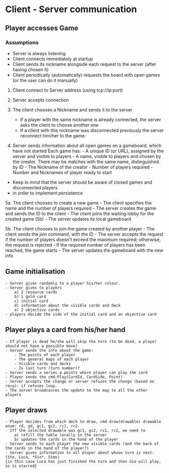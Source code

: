 # Client - Server communication

## Player accesses Game

### Assumptions
- Server is always listening 
- Client connects immediately at startup
- Client sends its nickname alongside each request to the server (after having chosen it)
- Client periodically (automatically) requests the board with open games (or the user can do it manually)

1. Client connect to Server address (using tcp://ip:port)
2. Server accepts connection
3. The client chooses a Nickname and sends it to the server
    - If a player with the same nickname is already connected, the server
    asks the client to choose another one
    - If a client with this nickname was disconnected previously the server reconnect him/her to the game.

4. Server sends information about all open games on a gameboard, which have not started
   Each game has:
        - A unique ID (or URL), assigned by the server and visible to players
        - A name, visible to players and chosen by the creator.
          There may be matches with the same name, distinguished by ID
        - The Nickname of the creator
        - Number of players required
        - Number and Nicknames of player ready to start

* Keep in mind that the server should be aware of closed games and disconnected players
* in order to implement persistence

5a. The client chooses to create a new game
    - The client specifies the name and the number of players required
    - The server creates the game and sends the ID to the client
    - The client joins the waiting lobby for the created game (5b)
    - The server updates its local gameboard

5b. The client chooses to join the game created by another player
    - The client sends the join command, with the ID
    - The server accepts the request if the number of players doesn't exceed the maximum required;
    otherwise, the request is rejected
    - If the required number of players has been reached, the game starts
    - The server updates the gameboard with the new info

## Game initialisation 
    - Server gives randomly to a player his/her colour.
    - Server gives to players
        a) 2 resource cards
        b) 1 gold card
        c) initial card 
        d) information about the visible cards and deck 
        e) 2 objective cards
    - players decide the side of the initial card and an objective card
    

## Player plays a card from his/her hand
    - If player is dead he/she will skip the turn (to be dead, a player should not have a possible move)
    - Server sends the info about the game:
        - The points of each player
        - The general maps of each player
        - Visible cards and decks
        - Is last turn (turn number)?
    - Server sends a series a points where player can play the card
    - Player sends the cmd:Play(CardId, CardSide, Point)
    - Server accepts the change or server refuses the change (based on recq): if refuses loop.
    - The server broadcastes the update to the map to all the other players

## Player draws
    - Player decides from which deck to draw, cmd draw(drawable) drawable enum: rd, gd, gc1, gc2, rc1, rc2.
    - Iff the selected drawable was gc1, gc2, rc1, rc2, we need to
        a) refill the table locally in the server 
        b) updates the cards in the hand of the player
    - Server sends to each player the new visible cards (and the back of the cards in the hand of the player?)
    - Server gives information to all player about whose turn is next: (Ste, Luca, *Gio*, Simo) 
    {in this case Luca has just finished the turn and then Gio will play, so is starred}






    